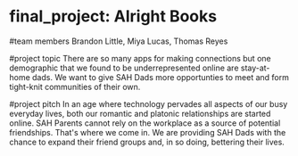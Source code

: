 # final_project: Alright Books

#team members
Brandon Little, Miya Lucas, Thomas Reyes

#project topic
There are so many apps for making connections but one demographic that we found to be underrepresented online are stay-at-home dads. We want to give SAH Dads
more opportunties to meet and form tight-knit communities of their own.

#project pitch
In an age where technology pervades all aspects of our busy everyday lives, both our romantic and platonic relationships are started online. SAH Parents cannot rely
on the workplace as a source of potential friendships. That's where we come in. We are providing SAH Dads with the chance to expand their friend groups and, in so doing,
bettering their lives.